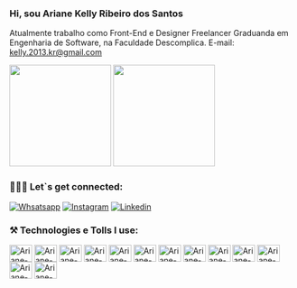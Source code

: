 ### Hi, sou Ariane Kelly Ribeiro dos Santos
Atualmente trabalho como Front-End e Designer Freelancer
Graduanda em Engenharia de Software, na Faculdade Descomplica.
E-mail: kelly.2013.kr@gmail.com

<div>
   <img height="180em" src="https://github-readme-stats.vercel.app/api?username=arianekellyribeirodossantos&show_icons=true&theme=tokyonight"/>
   <img height="180em" src="https://github-readme-stats.vercel.app/api/top-langs/?username=arianekellyribeirodossantos&layout=compact&theme=tokyonight"/>
</div>

### 👩🏻‍💻 Let`s get connected:

[![Whsatsapp](https://img.shields.io/badge/WhatsApp-25D366?style=for-the-badge&logo=whatsapp&logoColor=white)](https://api.whatsapp.com/message/T2TCCJU6F23ON1)
[![Instagram](https://img.shields.io/badge/Instagram-E4405F?style=for-the-badge&logo=instagram&logoColor=white)](https://www.instagram.com/arianekellyribeiro/)
[![Linkedin](https://img.shields.io/badge/LinkedIn-0077B5?style=for-the-badge&logo=linkedin&logoColor=white)](https://www.linkedin.com/in/ariane-kelly-ribeiro-dos-santos-14a02295/)

### ⚒️ Technologies e Tolls I use:

<div>
  <img align="center" alt="Ariane-html" height="30" width="40" src="https://cdn.jsdelivr.net/gh/devicons/devicon@latest/icons/html5/html5-plain-wordmark.svg"/>
  <img align="center" alt="Ariane-html" height="30" width="40" src="https://cdn.jsdelivr.net/gh/devicons/devicon@latest/icons/css3/css3-plain-wordmark.svg"/>
  <img align="center" alt="Ariane-html" height="30" width="40" src="https://cdn.jsdelivr.net/gh/devicons/devicon@latest/icons/javascript/javascript-plain.svg"/>  
  <img align="center" alt="Ariane-html" height="30" width="40" src="https://cdn.jsdelivr.net/gh/devicons/devicon@latest/icons/jquery/jquery-plain-wordmark.svg"/>
  <img align="center" alt="Ariane-html" height="30" width="40" src="https://cdn.jsdelivr.net/gh/devicons/devicon@latest/icons/bootstrap/bootstrap-original-wordmark.svg"/>
  <img align="center" alt="Ariane-html" height="30" width="40" src="https://cdn.jsdelivr.net/gh/devicons/devicon@latest/icons/react/react-original-wordmark.svg"/>
  <img align="center" alt="Ariane-html" height="30" width="40" src="https://cdn.jsdelivr.net/gh/devicons/devicon@latest/icons/php/php-plain.svg"/>
  <img align="center" alt="Ariane-html" height="30" width="40" src="https://cdn.jsdelivr.net/gh/devicons/devicon@latest/icons/nodejs/nodejs-original-wordmark.svg"/>
  <img align="center" alt="Ariane-html" height="30" width="40" src="https://cdn.jsdelivr.net/gh/devicons/devicon@latest/icons/mysql/mysql-plain-wordmark.svg"/>
  <img align="center" alt="Ariane-html" height="30" width="40" src="https://cdn.jsdelivr.net/gh/devicons/devicon@latest/icons/git/git-plain-wordmark.svg"/>
  <img align="center" alt="Ariane-html" height="30" width="40" src="https://cdn.jsdelivr.net/gh/devicons/devicon@latest/icons/github/github-original-wordmark.svg"/>
  <img align="center" alt="Ariane-html" height="30" width="40" src="https://cdn.jsdelivr.net/gh/devicons/devicon@latest/icons/sass/sass-original.svg"/>
  <img align="center" alt="Ariane-html" height="30" width="40" src="https://cdn.jsdelivr.net/gh/devicons/devicon@latest/icons/typescript/typescript-plain.svg"/>
  <div>
